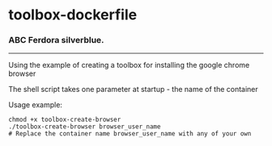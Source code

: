 # toolbox-dockerfile
### ABC Ferdora silverblue.
---

Using the example of creating a toolbox for installing the google chrome browser

The shell script takes one parameter at startup - the name of the container

Usage example:

```shell
chmod +x toolbox-create-browser
./toolbox-create-browser browser_user_name 
# Replace the container name browser_user_name with any of your own
```
